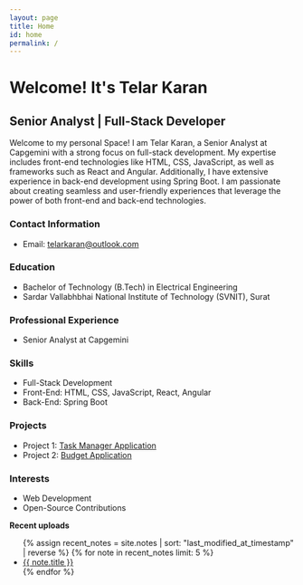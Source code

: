 ```yaml
---
layout: page
title: Home
id: home
permalink: /
---
```


# Welcome! It's Telar Karan

## Senior Analyst | Full-Stack Developer

Welcome to my personal Space! I am Telar Karan, a Senior Analyst at Capgemini with a strong focus on full-stack development. My expertise includes front-end technologies like HTML, CSS, JavaScript, as well as frameworks such as React and Angular. Additionally, I have extensive experience in back-end development using Spring Boot. I am passionate about creating seamless and user-friendly experiences that leverage the power of both front-end and back-end technologies.

### Contact Information

- Email: telarkaran@outlook.com

### Education

- Bachelor of Technology (B.Tech) in Electrical Engineering
- Sardar Vallabhbhai National Institute of Technology (SVNIT), Surat

### Professional Experience

- Senior Analyst at Capgemini

### Skills

- Full-Stack Development
- Front-End: HTML, CSS, JavaScript, React, Angular
- Back-End: Spring Boot

### Projects

- Project 1: [Task Manager Application](https://taskmanager-poc.vercel.app/)
- Project 2: [Budget Application](https://telarkaran-budget-app.netlify.app/)

### Interests

- Web Development
- Open-Source Contributions

<strong>Recent uploads</strong>

<ul>
  {% assign recent_notes = site.notes | sort: "last_modified_at_timestamp" | reverse %}
  {% for note in recent_notes limit: 5 %}
    <li>
      <a class="internal-link" href="{{ note.url }}">{{ note.title }}</a>
    </li>
  {% endfor %}
</ul>

<style>
  .wrapper {
    max-width: 46em;
  }
</style>
